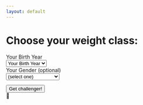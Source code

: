 ```yaml
---
layout: default
---
```


<form class="form text-center" id="fight-form" name="fight-form">
	<h1 class="h3 mb-3 font-weight-normal">Choose your weight class:</h1>
	<div class="row">
		<div class="col-md-6 mb-3">
			<label for="birthyear">Your Birth Year</label><br>
			<select class="yearselect d-block w-100" id="birthyear" required="">
				<option value="">
					Your Birth Year
				</option>
			</select>
		</div>
		<div class="col-md-6 mb-3">
			<label for="gender">Your Gender (optional)</label><br>
			<select class="d-block w-100 mb-3" id="gender">
				<option value="">
					(select one)
				</option>
				<option value="male">
					Male
				</option>
				<option value="female">
					Female
				</option>
				<option value="intersex">
					Intersex
				</option>
				<option value="transgender female">
					Transgender Female
				</option>
				<option value="transgender male">
					Transgender Male
				</option>
			</select>
		</div>
	</div><button class="btn btn-lg btn-primary btn-block" style="margin-top:1em" type="submit">Get challenger!</button>
	<div class="loading hidden"> 🥊</div>
	<div class="fighter"></div>
</form>
